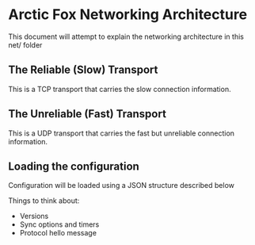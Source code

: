 # Arctic Fox Networking Architecture
This document will attempt to explain the networking architecture in this net/ folder

## The Reliable (Slow) Transport
This is a TCP transport that carries the slow connection information.


## The Unreliable (Fast) Transport
This is a UDP transport that carries the fast but unreliable connection information.


## Loading the configuration
Configuration will be loaded using a JSON structure described below

Things to think about:
* Versions
* Sync options and timers
* Protocol hello message
